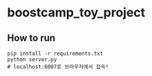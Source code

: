 # boostcamp_toy_project

## How to run
```
pip install -r requirements.txt
python server.py
# localhost:6007로 브라우저에서 접속!
```